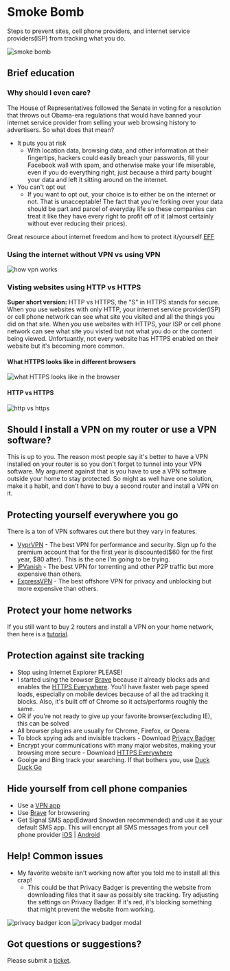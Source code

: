 # Smoke Bomb
Steps to prevent sites, cell phone providers, and internet service providers(ISP) from tracking what you do.

![smoke bomb](images/smoke-bomb.gif)

## Brief education

### Why should I even care?
The House of Representatives followed the Senate in voting for a resolution that throws out Obama-era regulations that would have banned your internet service provider from selling your web browsing history to advertisers. So what does that mean?

- It puts you at risk
  - With location data, browsing data, and other information at their fingertips, hackers could easily breach your passwords, fill your Facebook wall with spam, and otherwise make your life miserable, even if you do everything right, just because a third party bought your data and left it sitting around on the internet.
- You can't opt out
  - If you want to opt out, your choice is to either be on the internet or not. That is unacceptable! The fact that you're forking over your data should be part and parcel of everyday life so these companies can treat it like they have every right to profit off of it (almost certainly without ever reducing their prices).

Great resource about internet freedom and how to protect it/yourself [EFF](https://www.eff.org/)

### Using the internet without VPN vs using VPN
![how vpn works](images/vpn-vs-novpn.jpeg)

### Visting websites using HTTP vs HTTPS
**Super short version:** HTTP vs HTTPS, the "S" in HTTPS stands for secure. When you use websites with only HTTP, your internet service provider(ISP) or cell phone network can see what site you visited and all the things you did on that site. When you use websites with HTTPS, your ISP or cell phone network can see what site you visted but not what you do or the content being viewed. Unfortuantly, not every website has HTTPS enabled on their website but it's becoming more common.

#### What HTTPS looks like in different browsers
![what HTTPS looks like in the browser](images/https-example.png)

#### HTTP vs HTTPS
![http vs https](images/http-vs-https.png)

## Should I install a VPN on my router or use a VPN software?
This is up to you. The reason most people say it's better to have a VPN installed on your router is so you don't forget to tunnel into your VPN software. My argument against that is you have to use a VPN software outside your home to stay protected.  So might as well have one solution, make it a habit, and don't have to buy a second router and install a VPN on it.

## <a name="software-vpn"></a>Protecting yourself everywhere you go
There is a ton of VPN softwares out there but they vary in features.
- [VyprVPN](https://www.goldenfrog.com/vyprvpn/buy-vpn) - The best VPN for performance and security. Sign up fo the premium account that for the first year is discounted($60 for the first year, $80 after). This is the one I'm going to be trying.
- [IPVanish](https://www.ipvanish.com/top-vpn-service/) - The best VPN for torrenting and other P2P traffic but more expensive than others.
- [ExpressVPN](https://www.expressvpn.com/) - The best offshore VPN for privacy and unblocking but more expensive than others.

## Protect your home networks
If you still want to buy 2 routers and install a VPN on your home network, then here is a [tutorial]( http://troypoint.com/install-vpn-router/). 

## Protection against site tracking
- Stop using Internet Explorer PLEASE!
- I started using the browser [Brave](https://brave.com/) because it already blocks ads and enables the [HTTPS Everywhere](https://www.eff.org/https-everywhere). You'll have faster web page speed loads, especially on mobile devices because of all the ad tracking it blocks. Also, it's built off of Chrome so it acts/performs roughly the same.
- OR if you're not ready to give up your favorite browser(excluding IE), this can be solved 
- All browser plugins are usually for Chrome, Firefox, or Opera.
- To block spying ads and invisible trackers - Download [Privacy Badger](https://www.eff.org/privacybadger)
- Encrypt your communications with many major websites, making your browsing more secure - Download [HTTPS Everywhere](https://www.eff.org/https-everywhere)
- Goolge and Bing track your searching. If that bothers you, use [Duck Duck Go](https://duckduckgo.com/)

## Hide yourself from cell phone companies
- Use a [VPN app](#software-vpn)
- Use [Brave](https://brave.com/) for browsering
- Get Signal SMS app(Edward Snowden recommended) and use it as your default SMS app. This will encrypt all SMS messages from your cell phone provider [iOS](https://itunes.apple.com/us/app/signal-private-messenger/id874139669?mt=8) | [Android](https://play.google.com/store/apps/details?id=org.thoughtcrime.securesms&hl=en)

## Help! Common issues
- My favorite website isn't working now after you told me to install all this crap!
  - This could be that Privacy Badger is preventing the website from downloading files that it saw as possibly site tracking. Try adjusting the settings on Privacy Badger. If it's red, it's blocking something that might prevent the website from working. 

![privacy badger icon](images/privacy-badger-icon.png)
![privacy badger modal](images/privacy-badger-modal.png)

## Got questions or suggestions?
Please submit a [ticket](https://github.com/creatifyme/smoke-bomb/issues/new).
